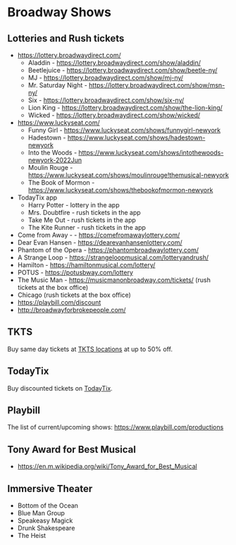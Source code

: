 # Broadway Shows

## Lotteries and Rush tickets

- https://lottery.broadwaydirect.com/
    - Aladdin - https://lottery.broadwaydirect.com/show/aladdin/
    - Beetlejuice - https://lottery.broadwaydirect.com/show/beetle-ny/
    - MJ - https://lottery.broadwaydirect.com/show/mj-ny/
    - Mr. Saturday Night - https://lottery.broadwaydirect.com/show/msn-ny/
    - Six - https://lottery.broadwaydirect.com/show/six-ny/
    - Lion King - https://lottery.broadwaydirect.com/show/the-lion-king/
    - Wicked - https://lottery.broadwaydirect.com/show/wicked/
- https://www.luckyseat.com/
    - Funny Girl - https://www.luckyseat.com/shows/funnygirl-newyork
    - Hadestown - https://www.luckyseat.com/shows/hadestown-newyork
    - Into the Woods - https://www.luckyseat.com/shows/intothewoods-newyork-2022Jun
    - Moulin Rouge - https://www.luckyseat.com/shows/moulinrouge!themusical-newyork
    - The Book of Mormon - https://www.luckyseat.com/shows/thebookofmormon-newyork
- TodayTix app
    - Harry Potter - lottery in the app
    - Mrs. Doubtfire - rush tickets in the app
    - Take Me Out - rush tickets in the app
    - The Kite Runner - rush tickets in the app
- Come from Away - - https://comefromawaylottery.com/
- Dear Evan Hansen - https://dearevanhansenlottery.com/
- Phantom of the Opera - https://phantombroadwaylottery.com/
- A Strange Loop - https://strangeloopmusical.com/lotteryandrush/
- Hamilton - https://hamiltonmusical.com/lottery/
- POTUS - https://potusbway.com/lottery
- The Music Man - https://musicmanonbroadway.com/tickets/ (rush tickets at the box office)
- Chicago (rush tickets at the box office)
- https://playbill.com/discount
- http://broadwayforbrokepeople.com/

## TKTS

Buy same day tickets at [TKTS locations](https://www.tdf.org/nyc/7/tkts-ticket-booths) at up to 50% off.

## TodayTix

Buy discounted tickets on [TodayTix](https://www.todaytix.com/nyc/category/all-shows).

## Playbill

The list of current/upcoming shows: https://www.playbill.com/productions

## Tony Award for Best Musical

- https://en.m.wikipedia.org/wiki/Tony_Award_for_Best_Musical

## Immersive Theater
- Bottom of the Ocean
- Blue Man Group
- Speakeasy Magick
- Drunk Shakespeare
- The Heist
